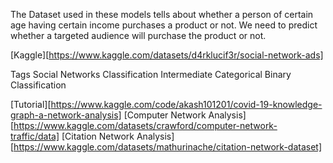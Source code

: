The Dataset used in these models tells about whether a person of certain age having certain income purchases a product or not.
We need to predict whether a targeted audience will purchase the product or not.


[Kaggle][https://www.kaggle.com/datasets/d4rklucif3r/social-network-ads]

Tags
Social Networks
Classification
Intermediate
Categorical
Binary Classification



[Tutorial][https://www.kaggle.com/code/akash101201/covid-19-knowledge-graph-a-network-analysis]
[Computer Network Analysis][https://www.kaggle.com/datasets/crawford/computer-network-traffic/data]
[Citation Network Analysis][https://www.kaggle.com/datasets/mathurinache/citation-network-dataset]